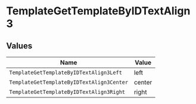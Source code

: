 # TemplateGetTemplateByIDTextAlign3


## Values

| Name                                      | Value                                     |
| ----------------------------------------- | ----------------------------------------- |
| `TemplateGetTemplateByIDTextAlign3Left`   | left                                      |
| `TemplateGetTemplateByIDTextAlign3Center` | center                                    |
| `TemplateGetTemplateByIDTextAlign3Right`  | right                                     |